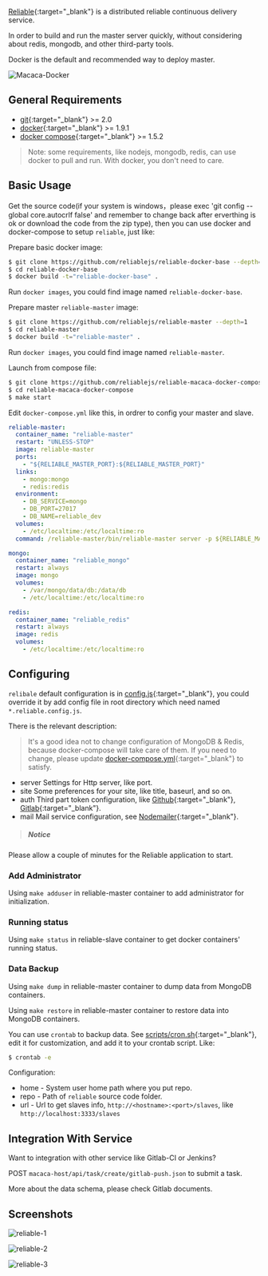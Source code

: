 [Reliable](//reliablejs.github.io/){:target="_blank"} is a distributed reliable continuous delivery service.

In order to build and run the master server quickly, without considering about redis, mongodb, and other third-party tools.

Docker is the default and recommended way to deploy master.

![Macaca-Docker](http://ww2.sinaimg.cn/large/6d308bd9gw1f5scrp1p4rj20rs0gatbj.jpg)

## General Requirements

- [git](http://git-scm.com/){:target="_blank"} >= 2.0
- [docker](//www.docker.com/){:target="_blank"} >= 1.9.1
- [docker compose](//www.docker.com/products/docker-compose){:target="_blank"} >= 1.5.2

> Note: some requirements, like nodejs, mongodb, redis, can use docker to pull and run. With docker, you don't need to care.

## Basic Usage

Get the source code(if your system is windows，please exec 'git config --global core.autocrlf false' and remember to change back after erverthing is ok or download the code from the zip type), then you can use docker and docker-compose to setup `reliable`, just like:

Prepare basic docker image:

``` bash
$ git clone https://github.com/reliablejs/reliable-docker-base --depth=1
$ cd reliable-docker-base
$ docker build -t="reliable-docker-base" .
```

Run `docker images`, you could find image named `reliable-docker-base`.

Prepare master `reliable-master` image:

``` bash
$ git clone https://github.com/reliablejs/reliable-master --depth=1
$ cd reliable-master
$ docker build -t="reliable-master" .
```

Run `docker images`, you could find image named `reliable-master`.

Launch from compose file:

``` bash
$ git clone https://github.com/reliablejs/reliable-macaca-docker-compose.git --depth=1
$ cd reliable-macaca-docker-compose
$ make start
```

Edit `docker-compose.yml` like this, in ordrer to config your master and slave.

```yml
reliable-master:
  container_name: "reliable-master"
  restart: "UNLESS-STOP"
  image: reliable-master
  ports:
    - "${RELIABLE_MASTER_PORT}:${RELIABLE_MASTER_PORT}"
  links:
    - mongo:mongo
    - redis:redis
  environment:
    - DB_SERVICE=mongo
    - DB_PORT=27017
    - DB_NAME=reliable_dev
  volumes:
    - /etc/localtime:/etc/localtime:ro
  command: /reliable-master/bin/reliable-master server -p ${RELIABLE_MASTER_PORT} --verbose

mongo:
  container_name: "reliable_mongo"
  restart: always
  image: mongo
  volumes:
    - /var/mongo/data/db:/data/db
    - /etc/localtime:/etc/localtime:ro

redis:
  container_name: "reliable_redis"
  restart: always
  image: redis
  volumes:
    - /etc/localtime:/etc/localtime:ro
```

## Configuring

`relibale` default configuration is in [config.js](//github.com/reliablejs/reliable-master/blob/master/common/config.js){:target="_blank"}, you could override it by add config file in root directory which need named `*.reliable.config.js`.

There is the relevant description:

> It's a good idea not to change configuration of MongoDB & Redis, because docker-compose will take care of them. If you need to change, please update [docker-compose.yml](//github.com/reliablejs/reliable-macaca-docker-compose/blob/master/docker-compose.yml){:target="_blank"} to satisfy.

- server
  Settings for Http server, like port.
- site
  Some preferences for your site, like title, baseurl, and so on.
- auth
  Third part token configuration, like [Github](//github.com/){:target="_blank"}, [Gitlab](//gitlab.com){:target="_blank"}.
- mail
  Mail service configuration, see [Nodemailer](//github.com/nodemailer/nodemailer){:target="_blank"}.

>##### Notice

Please allow a couple of minutes for the Reliable application to start.

### Add Administrator

Using `make adduser` in reliable-master container to add administrator for initialization.

### Running status

Using `make status` in reliable-slave container to get docker containers' running status.

### Data Backup

Using `make dump` in reliable-master container to dump data from MongoDB containers.

Using `make restore` in reliable-master container to restore data into MongoDB containers.

You can use `crontab` to backup data. See [scripts/cron.sh](//github.com/reliablejs/reliable-master/blob/master/scripts/cron.sh){:target="_blank"}, edit it for customization, and add it to your crontab script. Like:

``` bash
$ crontab -e
```

Configuration:

- home - System user home path where you put repo.
- repo - Path of `reliable` source code folder.
- url - Url to get slaves info, `http://<hostname>:<port>/slaves`, like `http://localhost:3333/slaves`

## Integration With Service

Want to integration with other service like Gitlab-CI or Jenkins?

POST `macaca-host/api/task/create/gitlab-push.json` to submit a task.

More about the data schema, please check Gitlab documents.

## Screenshots

![reliable-1](http://ww1.sinaimg.cn/large/6d308bd9gw1f1ygp19gllj20xl0oldna.jpg)

![reliable-2](http://ww3.sinaimg.cn/large/6d308bd9gw1f1ygp26ocej20wr0j2tcz.jpg)

![reliable-3](http://ww4.sinaimg.cn/large/6d308bd9gw1f1yr1jy4ohj20qj0jzgn4.jpg)
